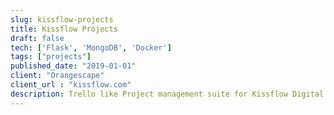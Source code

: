 ```yaml
---
slug: kissflow-projects
title: Kissflow Projects
draft: false
tech: ['Flask', 'MongoDB', 'Docker']
tags: ["projects"]
published_date: "2019-01-01"
client: "Orangescape"
client_url : "kissflow.com"
description: Trello like Project management suite for Kissflow Digital workspace product
---
```

